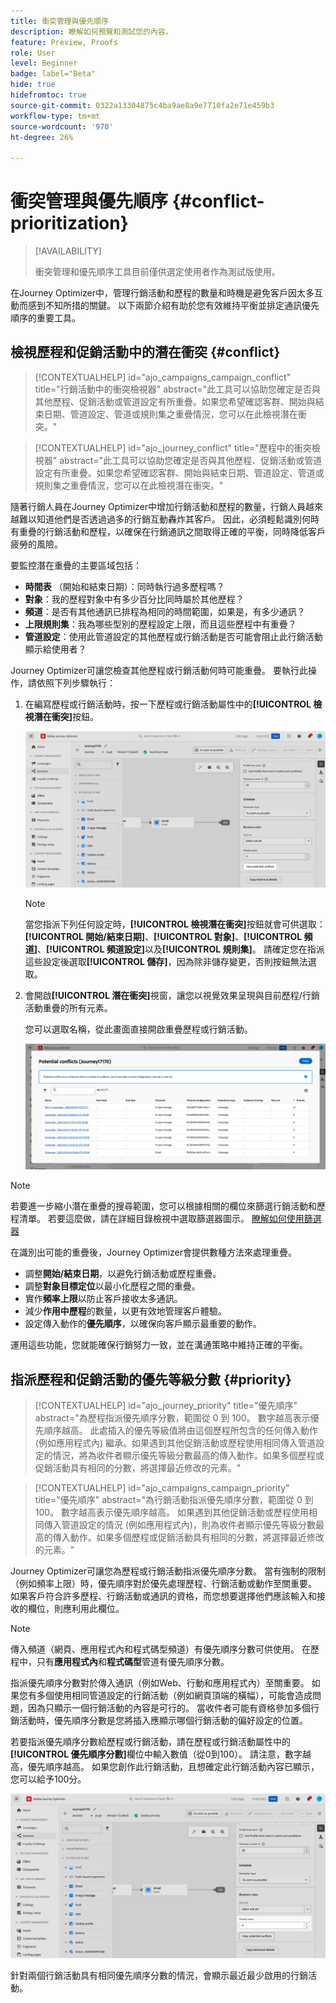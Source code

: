 ```yaml
---
title: 衝突管理與優先順序
description: 瞭解如何預覽和測試您的內容。
feature: Preview, Proofs
role: User
level: Beginner
badge: label="Beta"
hide: true
hidefromtoc: true
source-git-commit: 0322a13304875c4ba9ae8a9e7710fa2e71e459b3
workflow-type: tm+mt
source-wordcount: '970'
ht-degree: 26%

---
```



# 衝突管理與優先順序 {#conflict-prioritization}

>[!AVAILABILITY]
>
>衝突管理和優先順序工具目前僅供選定使用者作為測試版使用。

在Journey Optimizer中，管理行銷活動和歷程的數量和時機是避免客戶因太多互動而感到不知所措的關鍵。 以下兩節介紹有助於您有效維持平衡並排定通訊優先順序的重要工具。

## 檢視歷程和促銷活動中的潛在衝突 {#conflict}

>[!CONTEXTUALHELP]
>id="ajo_campaigns_campaign_conflict"
>title="行銷活動中的衝突檢視器"
>abstract="此工具可以協助您確定是否與其他歷程、促銷活動或管道設定有所重疊。如果您希望確認客群、開始與結束日期、管道設定、管道或規則集之重疊情況，您可以在此檢視潛在衝突。"

>[!CONTEXTUALHELP]
>id="ajo_journey_conflict"
>title="歷程中的衝突檢視器"
>abstract="此工具可以協助您確定是否與其他歷程、促銷活動或管道設定有所重疊。如果您希望確認客群、開始與結束日期、管道設定、管道或規則集之重疊情況，您可以在此檢視潛在衝突。"

隨著行銷人員在Journey Optimizer中增加行銷活動和歷程的數量，行銷人員越來越難以知道他們是否透過過多的行銷互動轟炸其客戶。 因此，必須輕鬆識別何時有重疊的行銷活動和歷程，以確保在行銷通訊之間取得正確的平衡，同時降低客戶疲勞的風險。

要監控潛在重疊的主要區域包括：

* **時間表** （開始和結束日期）：同時執行過多歷程嗎？
* **對象**：我的歷程對象中有多少百分比同時屬於其他歷程？
* **頻道**：是否有其他通訊已排程為相同的時間範圍，如果是，有多少通訊？
* **上限規則集**：我為哪些型別的歷程設定上限，而且這些歷程中有重疊？
* **管道設定**：使用此管道設定的其他歷程或行銷活動是否可能會阻止此行銷活動顯示給使用者？

Journey Optimizer可讓您檢查其他歷程或行銷活動何時可能重疊。 要執行此操作，請依照下列步驟執行：

1. 在編寫歷程或行銷活動時，按一下歷程或行銷活動屬性中的&#x200B;**[!UICONTROL 檢視潛在衝突]**&#x200B;按鈕。

   ![](assets/view-conflicts.png)

   >[!NOTE]
   >
   >當您指派下列任何設定時，**[!UICONTROL 檢視潛在衝突]**&#x200B;按鈕就會可供選取： **[!UICONTROL 開始/結束日期]**、**[!UICONTROL 對象]**、**[!UICONTROL 頻道]**、**[!UICONTROL 頻道設定]**&#x200B;以及&#x200B;**[!UICONTROL 規則集]**。 請確定您在指派這些設定後選取&#x200B;**[!UICONTROL 儲存]**，因為除非儲存變更，否則按鈕無法選取。

1. 會開啟&#x200B;**[!UICONTROL 潛在衝突]**&#x200B;視窗，讓您以視覺效果呈現與目前歷程/行銷活動重疊的所有元素。

   您可以選取名稱，從此畫面直接開啟重疊歷程或行銷活動。

   ![](assets/potential-conflicts.png)

>[!NOTE]
>
>若要進一步縮小潛在重疊的搜尋範圍，您可以根據相關的欄位來篩選行銷活動和歷程清單。 若要這麼做，請在詳細目錄檢視中選取篩選器圖示。 [瞭解如何使用篩選器](../start/search-filter-categorize.md#filter-lists)

在識別出可能的重疊後，Journey Optimizer會提供數種方法來處理重疊。

* 調整&#x200B;**開始/結束日期**，以避免行銷活動或歷程重疊。
* 調整&#x200B;**對象目標定位**&#x200B;以最小化歷程之間的重疊。
* 實作&#x200B;**頻率上限**&#x200B;以防止客戶接收太多通訊。
* 減少&#x200B;**作用中歷程**&#x200B;的數量，以更有效地管理客戶體驗。
* 設定傳入動作的&#x200B;**優先順序**，以確保向客戶顯示最重要的動作。

運用這些功能，您就能確保行銷努力一致，並在溝通策略中維持正確的平衡。

## 指派歷程和促銷活動的優先等級分數 {#priority}

>[!CONTEXTUALHELP]
>id="ajo_journey_priority"
>title="優先順序"
>abstract="為歷程指派優先順序分數，範圍從 0 到 100。 數字越高表示優先順序越高。 此處插入的優先等級值將由這個歷程所包含的任何傳入動作 (例如應用程式內) 繼承。如果遇到其他促銷活動或歷程使用相同傳入管道設定的情況，將為收件者顯示優先等級分數最高的傳入動作。如果多個歷程或促銷活動具有相同的分數，將選擇最近修改的元素。"

>[!CONTEXTUALHELP]
>id="ajo_campaigns_campaign_priority"
>title="優先順序"
>abstract="為行銷活動指派優先順序分數，範圍從 0 到 100。 數字越高表示優先順序越高。 如果遇到其他促銷活動或歷程使用相同傳入管道設定的情況 (例如應用程式內)，則為收件者顯示優先等級分數最高的傳入動作。如果多個歷程或促銷活動具有相同的分數，將選擇最近修改的元素。"

Journey Optimizer可讓您為歷程或行銷活動指派優先順序分數。 當有強制的限制（例如頻率上限）時，優先順序對於優先處理歷程、行銷活動或動作至關重要。 如果客戶符合許多歷程、行銷活動或通訊的資格，而您想要選擇他們應該輸入和接收的欄位，則應利用此欄位。

>[!NOTE]
>
>傳入頻道（網頁、應用程式內和程式碼型頻道）有優先順序分數可供使用。 在歷程中，只有&#x200B;**應用程式內**&#x200B;和&#x200B;**程式碼型**&#x200B;管道有優先順序分數。

指派優先順序分數對於傳入通訊（例如Web、行動和應用程式內）至關重要。 如果您有多個使用相同管道設定的行銷活動（例如網頁頂端的橫幅），可能會造成問題，因為只顯示一個行銷活動的內容是可行的。 當收件者可能有資格參加多個行銷活動時，優先順序分數是您將插入應顯示哪個行銷活動的偏好設定的位置。

若要指派優先順序分數給歷程或行銷活動，請在歷程或行銷活動屬性中的&#x200B;**[!UICONTROL 優先順序分數]**&#x200B;欄位中輸入數值（從0到100）。 請注意，數字越高，優先順序越高。 如果您創作此行銷活動，且想確定此行銷活動內容已顯示，您可以給予100分。

![](assets/priority-score.png)

針對兩個行銷活動具有相同優先順序分數的情況，會顯示最近最少啟用的行銷活動。
